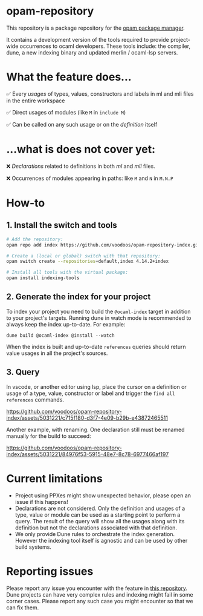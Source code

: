 # opam-repository

This repository is a package repository for the [opam package
manager](https://opam.ocaml.org).

It contains a development version of the tools required to provide project-wide
occurrences to ocaml developers. These tools include: the compiler, dune, a new
indexing binary and updated merlin / ocaml-lsp servers.

# What the feature does...

✅ Every *usages* of types, values, constructors and labels in ml and mli files in the entire workspace

✅ Direct usages of modules (like `M` in `include M`)

✅ Can be called on any such usage or on the *definition* itself

# ...what is does not cover yet:

❌ *Declarations* related to definitions in both *ml* and *mli* files.

❌ Occurrences of modules appearing in paths: like `M` and `N` in `M.N.P`

# How-to

## 1. Install the switch and tools

```sh
# Add the repository:
opam repo add index https://github.com/voodoos/opam-repository-index.git

# Create a (local or global) switch with that repository:
opam switch create --repositories=default,index 4.14.2+index

# Install all tools with the virtual package:
opam install indexing-tools
```

## 2. Generate the index for your project

To index your project you need to build the `@ocaml-index` target in addition to
your project's targets. Running dune in watch mode is recommended to always keep
the index up-to-date. For example:

```
dune build @ocaml-index @install --watch
```

When the index is built and up-to-date `references` queries should return value
usages in all the project's sources.

## 3. Query

In vscode, or another editor using lsp, place the cursor on a definition or usage of a type, value, constructor or label and trigger the `find all references` commands.

https://github.com/voodoos/opam-repository-index/assets/5031221/c715f180-d3f7-4e09-b29b-e43872465511

Another example, with renaming. One declaration still must be renamed manually for the build to succeed:

https://github.com/voodoos/opam-repository-index/assets/5031221/84976f53-5915-48e7-8c78-6977466af197




# Current limitations

- Project using PPXes might show unexpected behavior, please open an issue if this happens!
- Declarations are not considered. Only the definition and usages of a type,
  value or module can be used as a starting point to perform a query. The result
  of the query will show all the usages along with its definition but not the
  declarations associated with that definition.
- We only provide Dune rules to orchestrate the index generation. However the
  indexing tool itself is agnostic and can be used by other build systems.

# Reporting issues
Please report any issue you encounter with the feature in [this
repository](https://github.com/voodoos/opam-repository-index). Dune projects can
have very complex rules  and indexing might fail in some corner cases. Please
report any such case you might encounter so that we can fix them.
